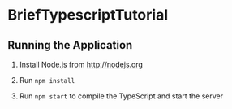 # BriefTypescriptTutorial

## Running the Application

1. Install Node.js from http://nodejs.org

1. Run `npm install` 

1. Run `npm start` to compile the TypeScript and start the server 
